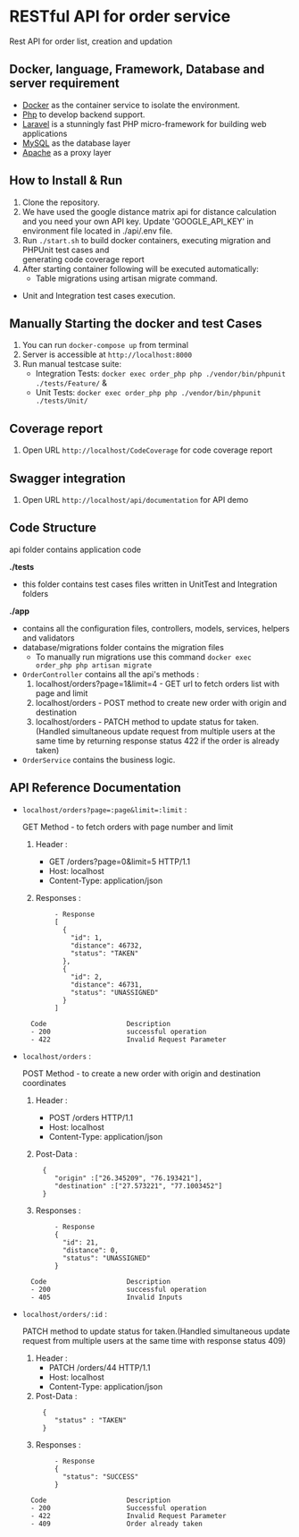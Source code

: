 # RESTful API for order service
Rest API for order list, creation and updation

## Docker, language, Framework, Database and server requirement

- [Docker](https://www.docker.com/) as the container service to isolate the environment.
- [Php](https://php.net/) to develop backend support.
- [Laravel](https://laravel.com/docs) is a stunningly fast PHP micro-framework for building web applications
- [MySQL](https://mysql.com/) as the database layer
- [Apache](https://httpd.apache.org/docs/) as a proxy layer

## How to Install & Run

1.  Clone the repository.
2.  We have used the google distance matrix api for distance calculation and you need your own API key. 
    Update 'GOOGLE_API_KEY' in environment file located in ./api/.env file.
3.  Run `./start.sh` to build docker containers, executing migration and PHPUnit test cases and        
    generating code coverage report
4.  After starting container following will be executed automatically:
	- Table migrations using artisan migrate command.
  - Unit and Integration test cases execution.

## Manually Starting the docker and test Cases

1. You can run `docker-compose up` from terminal
2. Server is accessible at `http://localhost:8000`
3. Run manual testcase suite:
	- Integration Tests: `docker exec order_php php ./vendor/bin/phpunit ./tests/Feature/` &
	- Unit Tests: `docker exec order_php php ./vendor/bin/phpunit ./tests/Unit/`

## Coverage report

1. Open URL `http://localhost/CodeCoverage` for code coverage report

## Swagger integration

1. Open URL `http://localhost/api/documentation` for API demo

## Code Structure
api folder contains application code

**./tests**

- this folder contains test cases files written in UnitTest and Integration folders

**./app**

- contains all the configuration files, controllers, models, services, helpers and validators
- database/migrations folder contains the migration files
	- To manually run migrations use this command `docker exec order_php php artisan migrate`
- `OrderController` contains all the api's methods :
    1. localhost/orders?page=1&limit=4 - GET url to fetch orders list with page and limit
    2. localhost/orders - POST method to create new order with origin and destination
    3. localhost/orders - PATCH method to update status for taken.
       (Handled simultaneous update request from multiple users at the same time by returning response status 422 if the order is already taken)
- `OrderService` contains the business logic.

## API Reference Documentation

- `localhost/orders?page=:page&limit=:limit` :

    GET Method - to fetch orders with page number and limit
    1. Header :
        - GET /orders?page=0&limit=5 HTTP/1.1
        - Host: localhost
        - Content-Type: application/json

    2. Responses :

    ```
            - Response
            [
              {
                "id": 1,
                "distance": 46732,
                "status": "TAKEN"
              },
              {
                "id": 2,
                "distance": 46731,
                "status": "UNASSIGNED"
              }
            ]
    ```

        Code                    Description
        - 200                   successful operation
        - 422                   Invalid Request Parameter

- `localhost/orders` :

    POST Method - to create a new order with origin and destination coordinates
    1. Header :
        - POST /orders HTTP/1.1
        - Host: localhost
        - Content-Type: application/json

    2. Post-Data :
    ```
         {
            "origin" :["26.345209", "76.193421"],
            "destination" :["27.573221", "77.1003452"]
         }
    ```

    3. Responses :
    ```
            - Response
            {
              "id": 21,
              "distance": 0,
              "status": "UNASSIGNED"
            }
    ```

        Code                    Description
        - 200                   successful operation
        - 405                   Invalid Inputs

- `localhost/orders/:id` :

    PATCH method to update status for taken.(Handled simultaneous update request from multiple users at the same time with response status 409)
    1. Header :
        - PATCH /orders/44 HTTP/1.1
        - Host: localhost
        - Content-Type: application/json
    2. Post-Data :
    ```
         {
            "status" : "TAKEN"
         }
    ```

    3. Responses :
    ```
            - Response
            {
              "status": "SUCCESS"
            }
    ```

        Code                    Description
        - 200                   Successful operation
        - 422                   Invalid Request Parameter
        - 409                   Order already taken

